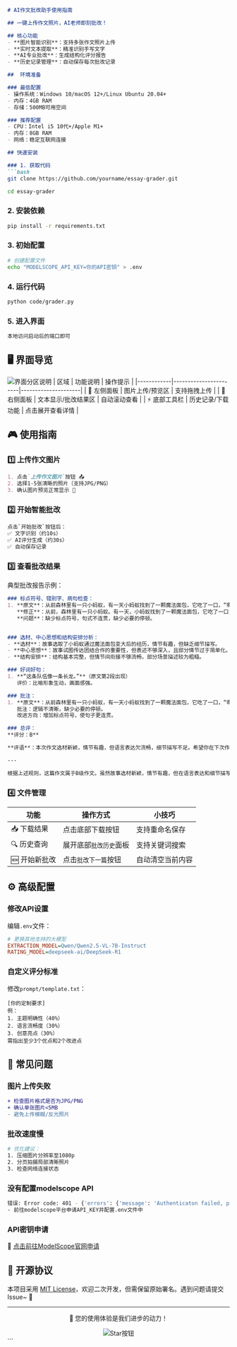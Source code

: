 ```markdown
# AI作文批改助手使用指南

## 一键上传作文照片，AI老师即刻批改！

## 核心功能
- **图片智能识别**：支持多张作文照片上传
- **实时文本提取**：精准识别手写文字
- **AI专业批改**：生成结构化评分报告
- **历史记录管理**：自动保存每次批改记录

##  环境准备

### 最低配置
- 操作系统：Windows 10/macOS 12+/Linux Ubuntu 20.04+
- 内存：4GB RAM
- 存储：500MB可用空间

### 推荐配置
- CPU：Intel i5 10代+/Apple M1+
- 内存：8GB RAM
- 网络：稳定互联网连接

## 快速安装

### 1. 获取代码
```bash
git clone https://github.com/yourname/essay-grader.git
```
```bash
cd essay-grader
```

### 2. 安装依赖
```bash
pip install -r requirements.txt
```

### 3. 初始配置
```bash
# 创建配置文件
echo "MODELSCOPE_API_KEY=你的API密钥" > .env
```

### 4. 运行代码
```bash
python code/grader.py
```

### 5. 进入界面
```bash
本地访问启动后的端口即可
```

## 🖥️ 界面导览
![界面分区说明](https://via.placeholder.com/800x400.png?text=UI+功能分区)
| 区域        | 功能说明                | 操作提示              |
|------------|-----------------------|---------------------|
| 🎨 左侧面板  | 图片上传/预览区          | 支持拖拽上传          |
| 📝 右侧面板  | 文本显示/批改结果区       | 自动滚动查看          |
| ⚡ 底部工具栏 | 历史记录/下载功能         | 点击展开查看详情       |

## 🎮 使用指南

### 1️⃣ 上传作文图片
```markdown
1. 点击`上传作文图片`按钮 📤
2. 选择1-5张清晰的照片（支持JPG/PNG）
3. 确认图片预览正常显示 👀
```

### 2️⃣ 开始智能批改
```bash
点击`开始批改`按钮后：
✅ 文字识别（约10s）
✅ AI评分生成（约30s）
✅ 自动保存记录
```

### 3️⃣ 查看批改结果
典型批改报告示例：
```markdown
### 标点符号、错别字、病句检查：
1. **原文**：从前森林里有一只小蚂蚁，有一天小蚂蚁找到了一颗魔法面包，它吃了一口，“啊”的变大了。
   **修正**：从前，森林里有一只小蚂蚁。有一天，小蚂蚁找到了一颗魔法面包，它吃了一口，“啊”的一声，身体变大了。
   **问题**：缺少标点符号，句式不连贯，缺少必要的停顿。


### 选材、中心思想和结构安排分析：
- **选材**：故事选取了小蚂蚁通过魔法面包变大后的经历，情节有趣，但缺乏细节描写。
- **中心思想**：故事试图传达团结合作的重要性，但表述不够深入，且部分情节过于简单化。
- **结构安排**：结构基本完整，但情节间衔接不够流畅，部分场景描述较为粗糙。

### 好词好句：
1. **“这条队伍像一条长龙。”**（原文第2段出现）
   评价：比喻形象生动，画面感强。

### 批注：
1. **原文**：从前森林里有一只小蚂蚁，有一天小蚂蚁找到了一颗魔法面包，它吃了一口，“啊”的变大了。（原文第1段出现）
   批注：逻辑不清晰，缺少必要的停顿。
   改进方向：增加标点符号，使句子更连贯。

### 总评：
**评分：B**

**评语**：本次作文选材新颖，情节有趣，但语言表达欠流畅，细节描写不足。希望你在下次作文中加强语言的生动性和细节描写，期待你更好的表现！

---

根据上述规则，这篇作文属于B级作文。虽然故事选材新颖，情节有趣，但在语言表达和细节描写方面还有待提升。希望学生能够进一步加强这些方面的练习，以提高作文的整体质量。
```

### 4️⃣ 文件管理
| 功能         | 操作方式                | 小技巧                |
|-------------|-----------------------|---------------------|
| 📥 下载结果   | 点击底部下载按钮         | 支持重命名保存         |
| 🔍 历史查询   | 展开底部`批改历史`面板    | 支持关键词搜索         |
| 🆕 开始新批改 | 点击`批改下一篇`按钮      | 自动清空当前内容       |

## ⚙️ 高级配置

### 修改API设置
编辑`.env`文件：
```ini
# 更换其他支持的大模型
EXTRACTION_MODEL=Qwen/Qwen2.5-VL-7B-Instruct
RATING_MODEL=deepseek-ai/DeepSeek-R1
```

### 自定义评分标准
修改`prompt/template.txt`：
```text
[你的定制要求]
例：
1. 主题明确性（40%）
2. 语言流畅度（30%）
3. 创意亮点（30%）
需指出至少3个优点和2个改进点
```

## 🚨 常见问题

### 图片上传失败
```diff
+ 检查图片格式是否为JPG/PNG
+ 确认单张图片<5MB
- 避免上传模糊/反光照片
```

### 批改速度慢
```bash
# 优化建议：
1. 压缩图片分辨率至1080p
2. 分页拍摄局部清晰照片
3. 检查网络连接状态
```

### 没有配置modelscope API
```bash
错误: Error code: 401 - {'errors': {'message': 'Authenticaton failed, please make sure that a valid ModelScope token is supplied.'}, 'request_id': '0c3847a6-a654-4ed9-b079-964ba4038c7a'}
- 前往modelscope平台申请API_KEY并配置.env文件中
```

### API密钥申请
🔗 [点击前往ModelScope官网申请](https://modelscope.cn)

## 📜 开源协议
本项目采用 [MIT License](LICENSE)，欢迎二次开发，但需保留原始署名。遇到问题请提交Issue~ 🐛

---

<div align="center">
  <p>💖 您的使用体验是我们进步的动力！</p>
  <img src="https://via.placeholder.com/100x30.png?text=Star+This+Repo" alt="Star按钮">
</div>
```